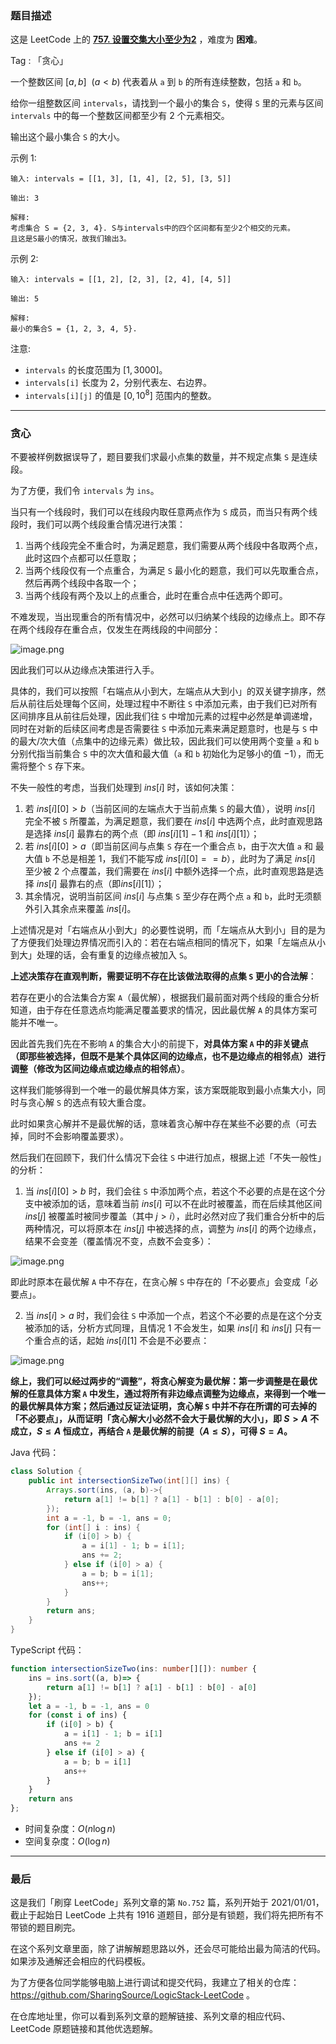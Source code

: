 ### 题目描述

这是 LeetCode 上的 **[757. 设置交集大小至少为2](https://leetcode.cn/problems/set-intersection-size-at-least-two/solution/by-ac_oier-3xn6/)** ，难度为 **困难**。

Tag : 「贪心」



一个整数区间 $[a, b]$  ($a < b$) 代表着从 `a` 到 `b` 的所有连续整数，包括 `a` 和 `b`。

给你一组整数区间 `intervals`，请找到一个最小的集合 `S`，使得 `S` 里的元素与区间 `intervals` 中的每一个整数区间都至少有 $2$ 个元素相交。

输出这个最小集合 `S` 的大小。

示例 1:
```
输入: intervals = [[1, 3], [1, 4], [2, 5], [3, 5]]

输出: 3

解释:
考虑集合 S = {2, 3, 4}. S与intervals中的四个区间都有至少2个相交的元素。
且这是S最小的情况，故我们输出3。
```
示例 2:
```
输入: intervals = [[1, 2], [2, 3], [2, 4], [4, 5]]

输出: 5

解释:
最小的集合S = {1, 2, 3, 4, 5}.
```

注意:
* `intervals` 的长度范围为 $[1, 3000]$。
* `intervals[i]` 长度为 $2$，分别代表左、右边界。
* `intervals[i][j]` 的值是 $[0, 10^8]$ 范围内的整数。

---

### 贪心

不要被样例数据误导了，题目要我们求最小点集的数量，并不规定点集 `S` 是连续段。

为了方便，我们令 `intervals` 为 `ins`。

当只有一个线段时，我们可以在线段内取任意两点作为 `S` 成员，而当只有两个线段时，我们可以两个线段重合情况进行决策：

1. 当两个线段完全不重合时，为满足题意，我们需要从两个线段中各取两个点，此时这四个点都可以任意取；
2. 当两个线段仅有一个点重合，为满足 `S` 最小化的题意，我们可以先取重合点，然后再两个线段中各取一个；
3. 当两个线段有两个及以上的点重合，此时在重合点中任选两个即可。

不难发现，当出现重合的所有情况中，必然可以归纳某个线段的边缘点上。即不存在两个线段存在重合点，仅发生在两线段的中间部分：

![image.png](https://pic.leetcode-cn.com/1658457549-jPJtir-image.png)

因此我们可以从边缘点决策进行入手。

具体的，我们可以按照「右端点从小到大，左端点从大到小」的双关键字排序，然后从前往后处理每个区间，处理过程中不断往 `S` 中添加元素，由于我们已对所有区间排序且从前往后处理，因此我们往 `S` 中增加元素的过程中必然是单调递增，同时在对新的后续区间考虑是否需要往 `S` 中添加元素来满足题意时，也是与 `S` 中的最大/次大值（点集中的边缘元素）做比较，因此我们可以使用两个变量 `a` 和 `b` 分别代指当前集合 `S` 中的次大值和最大值（`a` 和 `b` 初始化为足够小的值 $-1$），而无需将整个 `S` 存下来。

不失一般性的考虑，当我们处理到 $ins[i]$ 时，该如何决策：

1. 若 $ins[i][0] > b$（当前区间的左端点大于当前点集 `S` 的最大值），说明 $ins[i]$ 完全不被 `S` 所覆盖，为满足题意，我们要在 $ins[i]$ 中选两个点，此时直观思路是选择 $ins[i]$ 最靠右的两个点（即 $ins[i][1] - 1$ 和 $ins[i][1]$）；
2. 若 $ins[i][0] > a$（即当前区间与点集 `S` 存在一个重合点 `b`，由于次大值 `a` 和 最大值 `b` 不总是相差 $1$，我们不能写成 $ins[i][0] == b$），此时为了满足 $ins[i]$ 至少被 $2$ 个点覆盖，我们需要在 $ins[i]$ 中额外选择一个点，此时直观思路是选择 $ins[i]$ 最靠右的点（即$ins[i][1]$）；
3. 其余情况，说明当前区间 $ins[i]$ 与点集 `S` 至少存在两个点 `a` 和 `b`，此时无须额外引入其余点来覆盖 $ins[i]$。

上述情况是对「右端点从小到大」的必要性说明，而「左端点从大到小」目的是为了方便我们处理边界情况而引入的：若在右端点相同的情况下，如果「左端点从小到大」处理的话，会有重复的边缘点被加入 `S`。

**上述决策存在直观判断，需要证明不存在比该做法取得的点集 `S` 更小的合法解**：

若存在更小的合法集合方案 `A`（最优解），根据我们最前面对两个线段的重合分析知道，由于存在任意选点均能满足覆盖要求的情况，因此最优解 `A` 的具体方案可能并不唯一。

因此首先我们先在不影响 `A` 的集合大小的前提下，**对具体方案 `A` 中的非关键点（即那些被选择，但既不是某个具体区间的边缘点，也不是边缘点的相邻点）进行调整（修改为区间边缘点或边缘点的相邻点）**。

这样我们能够得到一个唯一的最优解具体方案，该方案既能取到最小点集大小，同时与贪心解 `S` 的选点有较大重合度。

此时如果贪心解并不是最优解的话，意味着贪心解中存在某些不必要的点（可去掉，同时不会影响覆盖要求）。

然后我们在回顾下，我们什么情况下会往 `S` 中进行加点，根据上述「不失一般性」的分析：

1. 当 $ins[i][0] > b$ 时，我们会往 `S` 中添加两个点，若这个不必要的点是在这个分支中被添加的话，意味着当前 $ins[i]$ 可以不在此时被覆盖，而在后续其他区间 $ins[j]$ 被覆盖时被同步覆盖（其中 $j > i$），此时必然对应了我们重合分析中的后两种情况，可以将原本在 $ins[j]$ 中被选择的点，调整为 $ins[i]$ 的两个边缘点，结果不会变差（覆盖情况不变，点数不会变多）：

![image.png](https://pic.leetcode-cn.com/1658460559-YHppJd-image.png)

即此时原本在最优解 `A` 中不存在，在贪心解 `S` 中存在的「不必要点」会变成「必要点」。

2. 当 $ins[i] > a$ 时，我们会往 `S` 中添加一个点，若这个不必要的点是在这个分支被添加的话，分析方式同理，且情况 $1$ 不会发生，如果 $ins[i]$ 和 $ins[j]$ 只有一个重合点的话，起始 $ins[i][1]$ 不会是不必要点：

![image.png](https://pic.leetcode-cn.com/1658461009-RjMyXC-image.png)

**综上，我们可以经过两步的“调整”，将贪心解变为最优解：第一步调整是在最优解的任意具体方案 `A` 中发生，通过将所有非边缘点调整为边缘点，来得到一个唯一的最优解具体方案；然后通过反证法证明，贪心解 `S` 中并不存在所谓的可去掉的「不必要点」，从而证明「贪心解大小必然不会大于最优解的大小」，即 $S > A$ 不成立，$S \leq A$ 恒成立，再结合 `A` 是最优解的前提（$A \leq S$），可得 $S = A$。**

Java 代码：
```Java
class Solution {
    public int intersectionSizeTwo(int[][] ins) {
        Arrays.sort(ins, (a, b)->{
            return a[1] != b[1] ? a[1] - b[1] : b[0] - a[0];
        });
        int a = -1, b = -1, ans = 0;
        for (int[] i : ins) {
            if (i[0] > b) {
                a = i[1] - 1; b = i[1];
                ans += 2;
            } else if (i[0] > a) {
                a = b; b = i[1];
                ans++;
            }
        }
        return ans;
    }
}
```
TypeScript 代码：
```TypeScript
function intersectionSizeTwo(ins: number[][]): number {
    ins = ins.sort((a, b)=> {
        return a[1] != b[1] ? a[1] - b[1] : b[0] - a[0]
    });
    let a = -1, b = -1, ans = 0
    for (const i of ins) {
        if (i[0] > b) {
            a = i[1] - 1; b = i[1]
            ans += 2
        } else if (i[0] > a) {
            a = b; b = i[1]
            ans++
        }
    }
    return ans
};
```
* 时间复杂度：$O(n\log{n})$
* 空间复杂度：$O(\log{n})$

---

### 最后

这是我们「刷穿 LeetCode」系列文章的第 `No.752` 篇，系列开始于 2021/01/01，截止于起始日 LeetCode 上共有 1916 道题目，部分是有锁题，我们将先把所有不带锁的题目刷完。

在这个系列文章里面，除了讲解解题思路以外，还会尽可能给出最为简洁的代码。如果涉及通解还会相应的代码模板。

为了方便各位同学能够电脑上进行调试和提交代码，我建立了相关的仓库：https://github.com/SharingSource/LogicStack-LeetCode 。

在仓库地址里，你可以看到系列文章的题解链接、系列文章的相应代码、LeetCode 原题链接和其他优选题解。


